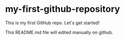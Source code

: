 # my-first-github-repository
This is my first GitHub repo. Let's get started!

This README.md file will edited manually on github.

